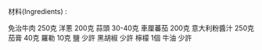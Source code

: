 材料(Ingredients) :

免治牛肉 250克
洋蔥 200克
蒜頭 30-40克
車厘蕃茄 200克
意大利粉醬汁 250克
茄膏 40克
羅勒 10克
鹽 少許
黑胡椒 少許
檸檬 1個
牛油 少許
